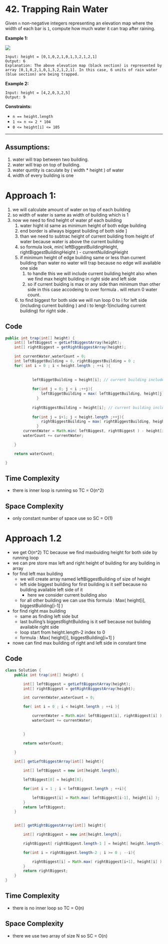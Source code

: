 # 42. Trapping Rain Water

Given `n` non-negative integers representing an elevation map where the width of each bar is `1`, compute how much water it can trap after raining.

**Example 1:**

![](https://assets.leetcode.com/uploads/2018/10/22/rainwatertrap.png)

```
Input: height = [0,1,0,2,1,0,1,3,2,1,2,1]
Output: 6
Explanation: The above elevation map (black section) is represented by array [0,1,0,2,1,0,1,3,2,1,2,1]. In this case, 6 units of rain water (blue section) are being trapped.

```

**Example 2:**

```
Input: height = [4,2,0,3,2,5]
Output: 9

```

**Constraints:**

- `n == height.length`
- `1 <= n <= 2 * 104`
- `0 <= height[i] <= 105`

---

## Assumptions:

1. water will trap between two building.
2. water will trap on top of building.
3. water quntity is caculate by ( width  * height  ) of water
4. width of every building is one 

# Approach 1:

1. we will calculate amount of water on top of each building
2. so width of water is same as width of building which is 1
3. now we need to find height of water pf each building
    1. water hight id same as minimum height of both edge building 
    2. end border is allways biggest building of both side ]
    3. than we need to subtrac height of current building from height of water because water is above the current building
    4. so formula look, min( leftBiggestBuildingHeight, rightBiggestBuildingHeight ) -  currentNuildingHeight 
    5. if minimum height of edge building same or less than  current building than water no water will trap because no edge will available one side
        1. to handle this we will include current building height also when we find max height building  in right side and left side
        2. so if current buiding is max or any side than minimum than other side in this case accodeing to over formula . will return 0 water count. 
    6. to find biggest for both side we will run loop 0 to i for left side (including current building ) and i to lengt-1(including current building) for right side .

## Code

```java
public int trap(int[] height) {
    int[] leftBiggest = getLeftBiggestArray(height);
    int[] rightBiggest = getRightBiggestArray(height);

    int currentWater,waterCount = 0;
    int leftBiggetBuilding = 0, rightBiggestBuilding = 0 ;
    for( int i = 0 ; i < height.length ; ++i ){
    
		    
		    leftBiggetBuilding = height[i]; // current building include
		    
		    for(int j = 0; j < i ;++j){
			    leftBiggetBuilding = max( leftBiggetBuilding, height[j] );
			  }
		    
		    rightBiggestBuilding = height[i]; // current building include
		    
		    for(int j = i+1; j < height.length ;++j){
			    rightBiggestBuilding = max( rightBiggestBuilding, height[j] );
			  }
        currentWater = Math.min( leftBiggest, rightBiggest ) - height[i];
        waterCount += currentWater;

    }

    return waterCount;

}

```

## Time Complexity

 

- there is inner loop is running so TC = O(n^2)

## Space Complexity

- only constant number of space use so SC = O(1)

# Approach 1.2

- we get O(n^2) TC because we find maxbuiding height for both side by running loop
- we can pre store max left and right height of building for any building in array
- for find left max building
    - we will create array named leftBiggestBuilding of size of height
    - left side biggest building for first building is it self because no building available left side of it
        - here we consider current building also
    - for all other building we can use this formula : Max( height[i], biggestBuilding[i-1] )
- for find right max building
    - same as finding left side but
    - last bulling’s biggestRightBuilding  is it self because not building available right side
    - loop start from height.length-2 index to 0
    - formula : Max( height[i], biggestBuilding[i+1] )
- nowe can find max building of right and left side in constant time

## Code

```java
class Solution {
    public int trap(int[] height) {

        int[] leftBiggest = getLeftBiggestArray(height);
        int[] rightBiggest = getRightBiggestArray(height); 

        int currentWater,waterCount = 0;

        for( int i = 0 ; i < height.length ; ++i ){

            currentWater = Math.min( leftBiggest[i], rightBiggest[i] ) - height[i];
            waterCount += currentWater;

            
        }

        return waterCount;
        
    }

    int[] getLeftBiggestArray(int[] height){

        int[] leftBiggest = new int[height.length];

        leftBiggest[0] = height[0];

        for(int i = 1 ; i < leftBiggest.length ; ++i){

            leftBiggest[i] = Math.max( leftBiggest[i-1], height[i] );
        }
        return leftBiggest;
    }

    
    int[] getRightBiggestArray(int[] height){

        int[] rightBiggest = new int[height.length];

        rightBiggest[ rightBiggest.length-1 ] = height[ height.length-1 ];

        for(int i = rightBiggest.length-2 ; i >= 0 ; --i){

            rightBiggest[i] = Math.max( rightBiggest[i+1], height[i] );
        }
        return rightBiggest;
    }
}
```

## Time Complexity

- there is no inner loop so TC = O(n)

## Space Complexity

- there we use two array of size N so SC = O(n)